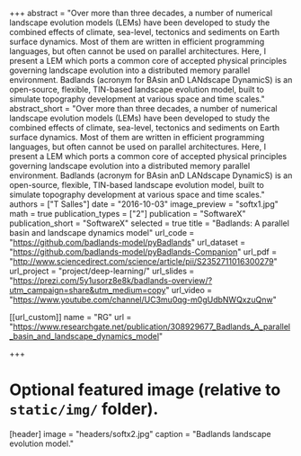 +++
abstract = "Over more than three decades, a number of numerical landscape evolution models (LEMs) have been developed to study the combined effects of climate, sea-level, tectonics and sediments on Earth surface dynamics. Most of them are written in efficient programming languages, but often cannot be used on parallel architectures. Here, I present a LEM which ports a common core of accepted physical principles governing landscape evolution into a distributed memory parallel environment. Badlands (acronym for BAsin anD LANdscape DynamicS) is an open-source, flexible, TIN-based landscape evolution model, built to simulate topography development at various space and time scales."
abstract_short = "Over more than three decades, a number of numerical landscape evolution models (LEMs) have been developed to study the combined effects of climate, sea-level, tectonics and sediments on Earth surface dynamics. Most of them are written in efficient programming languages, but often cannot be used on parallel architectures. Here, I present a LEM which ports a common core of accepted physical principles governing landscape evolution into a distributed memory parallel environment. Badlands (acronym for BAsin anD LANdscape DynamicS) is an open-source, flexible, TIN-based landscape evolution model, built to simulate topography development at various space and time scales."
authors = ["T Salles"]
date = "2016-10-03"
image_preview = "softx1.jpg"
math = true
publication_types = ["2"]
publication = "SoftwareX"
publication_short = "SoftwareX"
selected = true
title = "Badlands: A parallel basin and landscape dynamics model"
url_code = "https://github.com/badlands-model/pyBadlands"
url_dataset = "https://github.com/badlands-model/pyBadlands-Companion"
url_pdf = "http://www.sciencedirect.com/science/article/pii/S2352711016300279"
url_project = "project/deep-learning/"
url_slides = "https://prezi.com/5y1usorz8e8k/badlands-overview/?utm_campaign=share&utm_medium=copy"
url_video = "https://www.youtube.com/channel/UC3mu0qg-m0gUdbNWQxzuQnw"

[[url_custom]]
name = "RG"
url = "https://www.researchgate.net/publication/308929677_Badlands_A_parallel_basin_and_landscape_dynamics_model"


+++

# Optional featured image (relative to `static/img/` folder).
[header]
image = "headers/softx2.jpg"
caption = "Badlands landscape evolution model."

